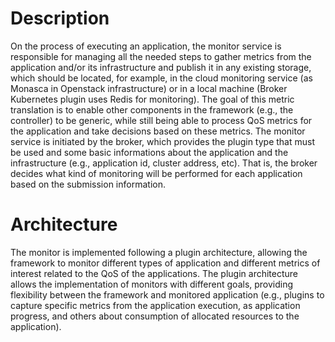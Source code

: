 # Description
On the process of executing an application, the monitor service is responsible for managing all the needed steps to gather metrics from the application and/or its infrastructure and publish it in any existing storage, which should be located, for example, in the cloud monitoring service (as Monasca in Openstack infrastructure) or in a local machine (Broker Kubernetes plugin uses Redis for monitoring).
The goal of this metric translation is to enable other components in the framework (e.g., the controller) to be generic, while still being able to process QoS metrics for the application and take decisions based on these metrics.
The monitor service is initiated by the broker, which provides the plugin type that must be used and some basic informations about the application and the infrastructure (e.g., application id, cluster address, etc).
That is, the broker decides what kind of monitoring will be performed for each application based on the submission information.

# Architecture
The monitor is implemented following a plugin architecture, allowing the framework to monitor different types of application and different metrics of interest related to the QoS of the applications.
The plugin architecture allows the implementation of monitors with different goals, providing flexibility between the framework and monitored application (e.g., plugins to capture specific metrics from the application execution, as application progress, and others about consumption of allocated resources to the application).
